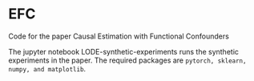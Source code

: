 # EFC
Code for the paper Causal Estimation with Functional Confounders


The jupyter notebook LODE-synthetic-experiments runs the synthetic experiments in the paper. The required packages are `pytorch, sklearn, numpy, and matplotlib`.